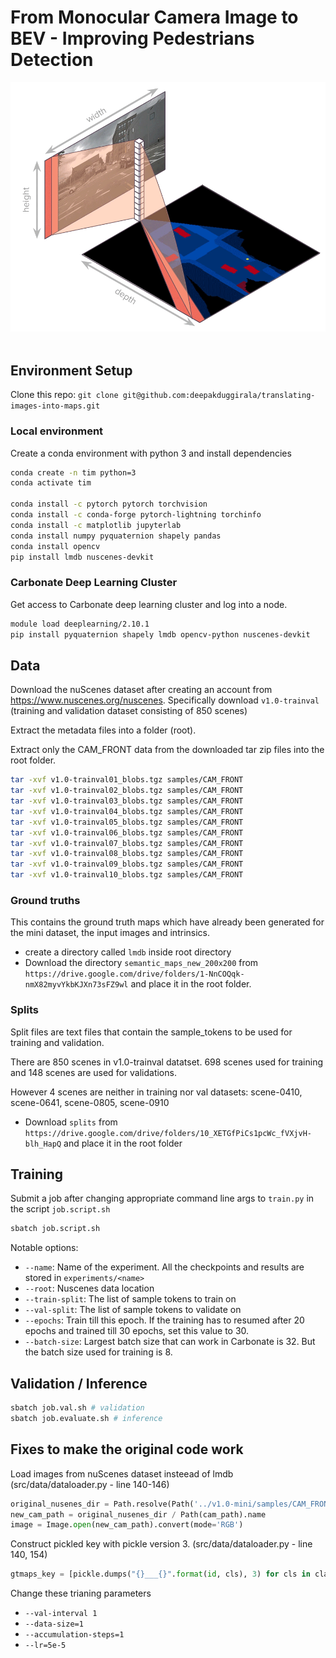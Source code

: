 # From Monocular Camera Image to BEV - Improving Pedestrians Detection

<div>
<img src="images/image_to_bev_motivation.gif"></img>
</div>
<br />

## Environment Setup

Clone this repo: `git clone git@github.com:deepakduggirala/translating-images-into-maps.git`

### Local environment

Create a conda environment with python 3 and install dependencies

```bash
conda create -n tim python=3
conda activate tim

conda install -c pytorch pytorch torchvision
conda install -c conda-forge pytorch-lightning torchinfo
conda install -c matplotlib jupyterlab
conda install numpy pyquaternion shapely pandas
conda install opencv
pip install lmdb nuscenes-devkit
```

### Carbonate Deep Learning Cluster

Get access to Carbonate deep learning cluster and log into a node.

```bash
module load deeplearning/2.10.1
pip install pyquaternion shapely lmdb opencv-python nuscenes-devkit
```

## Data

Download the nuScenes dataset after creating an account from https://www.nuscenes.org/nuscenes. Specifically download `v1.0-trainval` (training and validation dataset consisting of 850 scenes)

Extract the metadata files into a folder (root).

Extract only the CAM_FRONT data from the downloaded tar zip files into the root folder.
```bash
tar -xvf v1.0-trainval01_blobs.tgz samples/CAM_FRONT
tar -xvf v1.0-trainval02_blobs.tgz samples/CAM_FRONT
tar -xvf v1.0-trainval03_blobs.tgz samples/CAM_FRONT
tar -xvf v1.0-trainval04_blobs.tgz samples/CAM_FRONT
tar -xvf v1.0-trainval05_blobs.tgz samples/CAM_FRONT
tar -xvf v1.0-trainval06_blobs.tgz samples/CAM_FRONT
tar -xvf v1.0-trainval07_blobs.tgz samples/CAM_FRONT
tar -xvf v1.0-trainval08_blobs.tgz samples/CAM_FRONT
tar -xvf v1.0-trainval09_blobs.tgz samples/CAM_FRONT
tar -xvf v1.0-trainval10_blobs.tgz samples/CAM_FRONT
```

### Ground truths

This contains the ground truth maps which have already been generated for
the mini dataset, the input images and intrinsics.

- create a directory called `lmdb` inside root directory
- Download the directory `semantic_maps_new_200x200` from `https://drive.google.com/drive/folders/1-NnCOQqk-nmX82myvYkbKJXn73sFZ9wl` and place it in the root folder.

### Splits
Split files are text files that contain the sample_tokens to be used for training and validation.

There are 850 scenes in v1.0-trainval datatset. 698 scenes used for training and 148 scenes are used for validations.  

However 4 scenes are neither in training nor val datasets: scene-0410, scene-0641, scene-0805, scene-0910


- Download `splits` from `https://drive.google.com/drive/folders/10_XETGfPiCs1pcWc_fVXjvH-blh_HapQ` and place it in the root folder



## Training
Submit a job after changing appropriate command line args to `train.py` in the script `job.script.sh`

```bash
sbatch job.script.sh
```

Notable options:
- `--name`: Name of the experiment. All the checkpoints and results are stored in `experiments/<name>`
- `--root`: Nuscenes data location
- `--train-split`: The list of sample tokens to train on
- `--val-split`: The list of sample tokens to validate on
- `--epochs`: Train till this epoch. If the training has to resumed after 20 epochs and trained till 30 epochs, set this value to 30.
- `--batch-size`: Largest batch size that can work in Carbonate is 32. But the batch size used for training is 8.

## Validation / Inference
```bash
sbatch job.val.sh # validation
sbatch job.evaluate.sh # inference
```

## Fixes to make the original code work
Load images from nuScenes dataset insteead of lmdb (src/data/dataloader.py - line 140-146)

```python
original_nusenes_dir = Path.resolve(Path('../v1.0-mini/samples/CAM_FRONT'))
new_cam_path = original_nusenes_dir / Path(cam_path).name
image = Image.open(new_cam_path).convert(mode='RGB')
```

Construct pickled key with pickle version 3. (src/data/dataloader.py - line 140, 154)

```python
gtmaps_key = [pickle.dumps("{}___{}".format(id, cls), 3) for cls in classes]
```

Change these trianing parameters
- `--val-interval 1`
- `--data-size=1`
- `--accumulation-steps=1`
- `--lr=5e-5`
